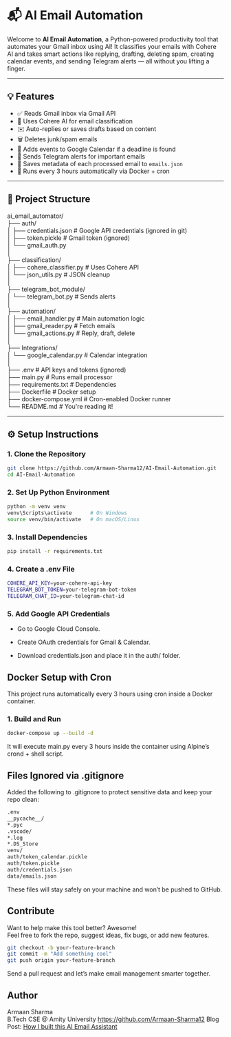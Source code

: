 # 📬 AI Email Automation

Welcome to **AI Email Automation**, a Python-powered productivity tool that automates your Gmail inbox using AI! It classifies your emails with Cohere AI and takes smart actions like replying, drafting, deleting spam, creating calendar events, and sending Telegram alerts — all without you lifting a finger.

---

## 💡 Features

- ✅ Reads Gmail inbox via Gmail API
- 🧠 Uses Cohere AI for email classification
- ✉️ Auto-replies or saves drafts based on content
- 🗑️ Deletes junk/spam emails
- 📅 Adds events to Google Calendar if a deadline is found
- 📲 Sends Telegram alerts for important emails
- 💾 Saves metadata of each processed email to `emails.json`
- 🐳 Runs every 3 hours automatically via Docker + cron

---

## 📁 Project Structure

ai_email_automator/  
├── auth/  
│ ├── credentials.json # Google API credentials (ignored in git)  
│ ├── token.pickle # Gmail token (ignored)  
│ └── gmail_auth.py  
│  
├── classification/  
│ ├── cohere_classifier.py # Uses Cohere API  
│ └── json_utils.py # JSON cleanup  
│  
├── telegram_bot_module/  
│ └── telegram_bot.py # Sends alerts  
│  
├── automation/  
│ ├── email_handler.py # Main automation logic  
│ ├── gmail_reader.py # Fetch emails  
│ └── gmail_actions.py # Reply, draft, delete  
│  
├── Integrations/  
│ └── google_calendar.py # Calendar integration  
│  
├── .env # API keys and tokens (ignored)  
├── main.py # Runs email processor  
├── requirements.txt # Dependencies  
├── Dockerfile # Docker setup  
├── docker-compose.yml # Cron-enabled Docker runner  
└── README.md # You're reading it!  


---

## ⚙️ Setup Instructions

### 1. Clone the Repository

```bash
git clone https://github.com/Armaan-Sharma12/AI-Email-Automation.git
cd AI-Email-Automation

```

### 2. Set Up Python Environment

```bash
python -m venv venv
venv\Scripts\activate      # On Windows
source venv/bin/activate   # On macOS/Linux
```

### 3. Install Dependencies

```bash
pip install -r requirements.txt
```

### 4. Create a .env File

```bash
COHERE_API_KEY=your-cohere-api-key
TELEGRAM_BOT_TOKEN=your-telegram-bot-token
TELEGRAM_CHAT_ID=your-telegram-chat-id
```

### 5. Add Google API Credentials

* Go to Google Cloud Console.

* Create OAuth credentials for Gmail & Calendar.

* Download credentials.json and place it in the auth/ folder.

## Docker Setup with Cron

This project runs automatically every 3 hours using cron inside a Docker container.  

### 1. Build and Run

```bash
docker-compose up --build -d
```

It will execute main.py every 3 hours inside the container using Alpine’s crond + shell script.  

## Files Ignored via .gitignore

Added the following to .gitignore to protect sensitive data and keep your repo clean:

```bash
.env
__pycache__/
*.pyc
.vscode/
*.log
*.DS_Store
venv/
auth/token_calendar.pickle
auth/token.pickle
auth/credentials.json
data/emails.json
```

 These files will stay safely on your machine and won’t be pushed to GitHub.  

 ## Contribute
 
 Want to help make this tool better? Awesome!  
Feel free to fork the repo, suggest ideas, fix bugs, or add new features.  

```bash
git checkout -b your-feature-branch
git commit -m "Add something cool"
git push origin your-feature-branch
```

Send a pull request and let’s make email management smarter together.   

 ## Author

 Armaan Sharma  
B.Tech CSE @ Amity University 
https://github.com/Armaan-Sharma12
Blog Post: [How I built this AI Email Assistant](https://dev.to/armaansharma12/automating-my-inbox-with-ai-a-python-email-assistant-using-cohere-gmail-api-and-telegram-alerts-k15)



 
